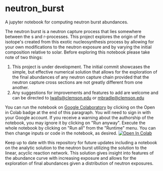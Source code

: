 # neutron_burst
A jupyter notebook for computing neutron burst abundances.

The neutron burst is a neutron capture process that lies somewhere between the s and r-processes. This project explores the origin of the isotope's created from this exotic nucleosynthesis process by allowing for your own modifications to the neutron exposure and by varying the initial composition relative to solar. Before exploring this notebook please take note of two things:

1) This project is under development. The initial commit showcases the simple, but effective numerical solution that allows for the exploration of the final abundances of any neutron capture chain provided that the neutron capture cross sections are not greatly different from one another.
2) Any suggestions for improvements and features to add are welcome and can be directed to <lwalls@clemson.edu> or <mbradle@clemson.edu> 

You can run the notebook on [Google Colaboratory](https://colab.research.google.com) by clicking on the Open in Colab badge at the end of this paragraph.  You will need to sign in with your Google account.  If you receive a warning about the authorship of the notebook, you may ignore it by clicking on "Run anyway".  Execute the whole notebook by clicking on "Run all" from the "Runtime" menu.  You can then change inputs or code in the notebook, as desired.  [![Open In Colab](https://colab.research.google.com/assets/colab-badge.svg)](https://colab.research.google.com/github/lucaswalls18/neutron_burst/blob/main/numerical_solution.ipynb)

Keep up to date with this repository for future updates including a notebook on the analytic solution to the neutron burst utilizing the solution to the linear, acyclic reaction network. This solution gives insight into features of the abundance curve with increasing exposure and allows for the exploration of final abundances given a distribution of neutron exposures.
